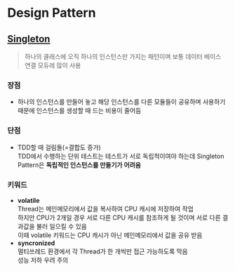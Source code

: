 # Design Pattern
## [Singleton](https://github.com/kilhyeongyeong/design_pattern/tree/main/design_pattern)
> 하나의 클래스에 오직 하나의 인스턴스만 가지는 패턴이며 보통 데이터 베이스 연결 모듀레 많이 사용
### 장점
* 하나의 인스턴스를 만들어 놓고 해당 인스턴스를 다른 모듈들이 공유하며 사용하기 때문에 인스턴스를 생성할 때 드는 비용이 줄어듬
### 단점
* TDD할 때 걸림돌(=결합도 증가)<br>
  TDD에서 수행하는 단위 테스트는 테스트가 서로 독립적이여야 하는데 Singleton Pattern은 **독립적인 인스턴스를 만들기가 어려움**
### 키워드
* **volatile**<br>
  Thread는 메인메모리에서 값을 복사하여 CPU 캐시에 저장하여 작업<br>
  하지만 CPU가 2개일 경우 서로 다른 CPU 캐시를 참조하게 될 것이며 서로 다른 결과값을 불러 일으킬 수 있음<br>
  이때 volatile 키워드는 CPU 캐시가 아닌 메인메모리에서 값을 공유 받음
* **syncronized**<br>
  멀티쓰레드 환경에서 각 Thread가 한 개씩만 접근 가능하도록 막음<br>
  성능 저하 우려 주의